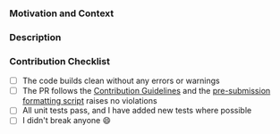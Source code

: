 ### Motivation and Context

<!-- Thank you for your contribution to the chat-copilot repo!
Please help reviewers and future users, providing the following information:
  1. Why is this change required?
  2. What problem does it solve?
  3. What scenario does it contribute to?
  4. If it fixes an open issue, please link to the issue here.
-->

### Description

<!-- Describe your changes, the overall approach, the underlying design.
     These notes will help understanding how your code works. Thanks! -->

### Contribution Checklist

<!-- Before submitting this PR, please make sure: -->

- [ ] The code builds clean without any errors or warnings
- [ ] The PR follows the [Contribution Guidelines](https://github.com/microsoft/chat-copilot/blob/main/CONTRIBUTING.md) and the [pre-submission formatting script](https://github.com/microsoft/chat-copilot/blob/main/CONTRIBUTING.md#development-scripts) raises no violations
- [ ] All unit tests pass, and I have added new tests where possible
- [ ] I didn't break anyone :smile:
